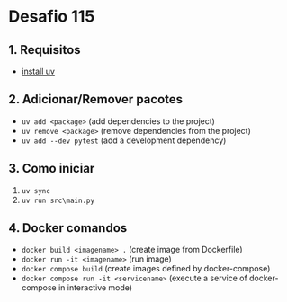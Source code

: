 
# Desafio 115

## 1. Requisitos

- [install uv](https://docs.astral.sh/uv/getting-started/installation/)

## 2. Adicionar/Remover pacotes

- `uv add <package>` (add dependencies to the project)
- `uv remove <package>` (remove dependencies from the project)
- `uv add --dev pytest` (add a development dependency)

## 3. Como iniciar

1. `uv sync`
2. `uv run src\main.py`

## 4. Docker comandos

- `docker build <imagename> .` (create image from Dockerfile)
- `docker run -it <imagename>` (run image)
- `docker compose build` (create images defined by docker-compose)
- `docker compose run -it <servicename>` (execute a service of docker-compose in interactive mode)
